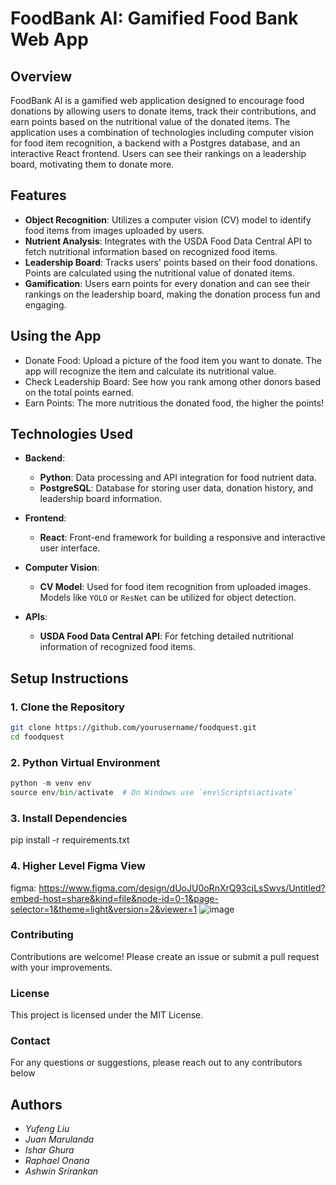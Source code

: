 # FoodBank AI: Gamified Food Bank Web App

## Overview

FoodBank AI is a gamified web application designed to encourage food donations by allowing users to donate items, track their contributions, and earn points based on the nutritional value of the donated items. The application uses a combination of technologies including computer vision for food item recognition, a backend with a Postgres database, and an interactive React frontend. Users can see their rankings on a leadership board, motivating them to donate more.

## Features

- **Object Recognition**: Utilizes a computer vision (CV) model to identify food items from images uploaded by users.
- **Nutrient Analysis**: Integrates with the USDA Food Data Central API to fetch nutritional information based on recognized food items.
- **Leadership Board**: Tracks users' points based on their food donations. Points are calculated using the nutritional value of donated items.
- **Gamification**: Users earn points for every donation and can see their rankings on the leadership board, making the donation process fun and engaging.


## Using the App
- Donate Food: Upload a picture of the food item you want to donate. The app will recognize the item and calculate its nutritional value.
- Check Leadership Board: See how you rank among other donors based on the total points earned.
- Earn Points: The more nutritious the donated food, the higher the points!

## Technologies Used

- **Backend**:
  - **Python**: Data processing and API integration for food nutrient data.
  - **PostgreSQL**: Database for storing user data, donation history, and leadership board information.

- **Frontend**:
  - **React**: Front-end framework for building a responsive and interactive user interface.

- **Computer Vision**:
  - **CV Model**: Used for food item recognition from uploaded images. Models like `YOLO` or `ResNet` can be utilized for object detection.

- **APIs**:
  - **USDA Food Data Central API**: For fetching detailed nutritional information of recognized food items.

## Setup Instructions

### 1. Clone the Repository

```bash
git clone https://github.com/yourusername/foodquest.git
cd foodquest
```

### 2. Python Virtual Environment
```python
python -m venv env
source env/bin/activate  # On Windows use `env\Scripts\activate`
```

### 3. Install Dependencies
pip install -r requirements.txt

### 4. Higher Level Figma View
figma: https://www.figma.com/design/dUoJU0oRnXrQ93cjLsSwvs/Untitled?embed-host=share&kind=file&node-id=0-1&page-selector=1&theme=light&version=2&viewer=1
![image](https://github.com/user-attachments/assets/6d619d10-159f-4257-9ae6-7b7ff851550e)


### Contributing
Contributions are welcome! Please create an issue or submit a pull request with your improvements.

### License
This project is licensed under the MIT License.

### Contact
For any questions or suggestions, please reach out to any contributors below

## Authors
- *Yufeng Liu*
- *Juan Marulanda*
- *Ishar Ghura*
- *Raphael Onana*
- *Ashwin Srirankan*
